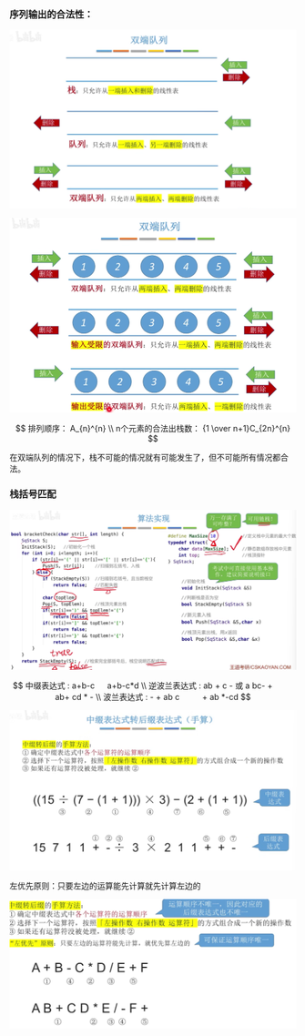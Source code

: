 ### 序列输出的合法性：

![.png](assets/双端队列.png?t=1712647337610)

![.png](assets/双端队列-操作不同.png?t=1712647340098)

$$
排列顺序： A_{n}^{n}
\\
n个元素的合法出栈数：
{1 \over n+1}C_{2n}^{n}
$$

在双端队列的情况下，栈不可能的情况就有可能发生了，但不可能所有情况都合法。

### 栈括号匹配

![image.png](assets/括号匹配.png)

$$
中缀表达式 : a+b-c   a+b-c*d
\\
逆波兰表达式 : ab + c - 或 a bc- +     ab+ cd * -
\\
波兰表达式 : - + ab c     + ab *-cd
$$

![image.png](assets/中缀表达式.png)

左优先原则：只要左边的运算能先计算就先计算左边的

![image.png](assets/左优先.png)
